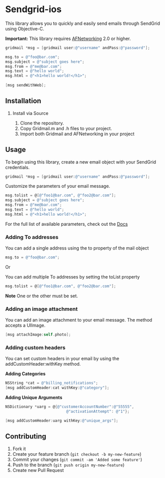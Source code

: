 # Sendgrid-ios

This library allows you to quickly and easily send emails through SendGrid using Objective-C.

**Important:** This library requires [AFNetworking](https://github.com/AFNetworking/AFNetworking/wiki/Getting-Started-with-AFNetworking) 2.0 or higher.


```objective-c
gridmail *msg = [gridmail user:@"username" andPass:@"password"];   

msg.to = @"foo@bar.com";
msg.subject = @"subject goes here";
msg.from = @"me@bar.com";
msg.text = @"hello world";   
msg.html = @"<h1>hello world!</h1>";
    
[msg sendWithWeb];    
```

## Installation

1. Install via Source

    1. Clone the repository.
    2. Copy Gridmail.m and .h files to your project.
    3. Import both Gridmail and AFNetworking in your project

## Usage

To begin using this library, create a new email object with your SendGrid credentials.
```objective-c
gridmail *msg = [gridmail user:@"username" andPass:@"password"];
```

Customize the parameters of your email message.
```objective-c
msg.tolist = @[@"foo1@bar.com", @"foo2@bar.com"];
msg.subject = @"subject goes here";
msg.from = @"me@bar.com";
msg.text = @"hello world";   
msg.html = @"<h1>hello world!</h1>";
```
For the full list of available parameters, check out the [Docs](http://sendgrid.com/docs/API_Reference/Web_API/mail.html)

### Adding To addresses

You can add a single address using the to property of the mail object

```objective-c
msg.to = @"foo@bar.com";
```

Or

You can add multiple To addresses by setting the toList property

```objective-c
msg.tolist = @[@"foo1@bar.com", @"foo2@bar.com"];
```
**Note** One or the other must be set.

### Adding an image attachment
You can add an image attachment to your email message. The method accepts a UIImage. 

```objective-c
[msg attachImage:self.photo];
```

### Adding custom headers

You can set custom headers in your email by using the addCustomHeader:withKey method. 

**Adding Categories**
```objective-c
NSString *cat = @"billing_notifications";
[msg addCustomHeader:cat withKey:@"category"];
```

**Adding Unique Arguments**
```objective-c
NSDictionary *uarg = @{@"customerAccountNumber":@"55555",
                           @"activationAttempt": @"1"};

[msg addCustomHeader:uarg withKey:@"unique_args"];
```

## Contributing

1. Fork it
2. Create your feature branch (`git checkout -b my-new-feature`)
3. Commit your changes (`git commit -am 'Added some feature'`)
4. Push to the branch (`git push origin my-new-feature`)
5. Create new Pull Request

